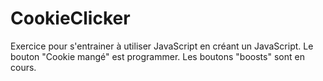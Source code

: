 # CookieClicker
Exercice pour s'entrainer à utiliser JavaScript en créant un JavaScript. 
Le bouton "Cookie mangé" est programmer. Les boutons "boosts" sont en cours.

